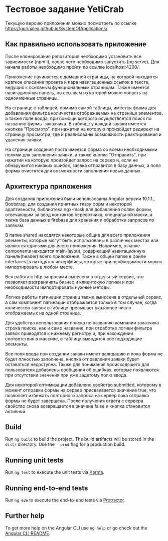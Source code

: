 # Тестовое задание YetiCrab

Текущую версию приложения можно посмотреть по ссылке https://gurinalex.github.io/SystemOfApplications/

## Как правильно использовать приложение

После клонирования репозитория необходимо установить все зависимости (npm i), после чего необходимо запустить (ng serve). Для начала работы необходимо пройти по ссылке localhost:4200/.

Приложение начинается с домашней страницы, на которой находится краткое описание проекта и пара навигационных ссылок в тексте, ведущих к основным функциональным страницам. Также имеется навигационная панель, по ссылкам из которой можно попасть на одноименные страницы.

На странице с таблицей, помимо самой таблицы, имеется форма для добавления фильтра количества отображаемых на странице элементов, а также поле воода, при помощи которого осуществяется поиск по названию фирмы-заказчика. В таблице у каждой заявки имеется кнопкка "Просмотр", при нажатии на которую произойдет редирект на страницу просмотра, где и реализованы возможности реактирования и удаления заявки. 

На странице создания поста имеется форма со всеми необходимыми полями для заполнения заявки, а также кнопка "Отправить", при нажатии на которую произойдет запрос на сервер и, если не обнаружится никаких ошибок, заявка отправится в базу данных, а поля формы очистятся для возможности заполнения новых данных.

## Архитектура приложения

Для создания приложения были использованы Angular версии 10.1.1., Bootstrap, для создания приятных глазу форм и некоторой адаптивности, библиотека ngx-mask для добавления полям формы, отвечающим за ввод контактов перевозчика, специальной маски, а также база данных в firebase для хранения и обработки запросов по заявкам.

В папке shared находятся некоторые общие для всего приложения элементы, которые могут быть использованы в различных местах или являются едиными для всего приложения. Например, в папке components находится main-layout, содержащий навигационную панель(header) всего приложения. Также в общей папке в файле interfaces.ts находятся интерфейсы, которые при необходимости можно импортировать в любом месте. 

Вся работа с http запросами вынесена в отдельный сервис, что позволяет разграничить бизнес и клиентскую логики и при необходимости импортировать нужные методы.

Логика работы пагинации страниц также вынесена в отдельный сервис, а сам компонент пагинации отображается только в том случае, когда количество заявок в таблице превышает указанное число отображаемых на одной странице. 

Для удобства использования поиска по названию компании заказчика строка поиска, как и само название, при отработке логики фильтра заявок приводятся к нижнему регистру и, при нахождении соответствия в массиве, в таблицу выводятся все подходящие элементы.

Все поля ввода при создании заявки имеют валидацию и пока форма не будет плностью заполнена, кнопка отправления заявки будет оставаться недоступна. Также для понимания происходящего для пользователя добавлены сообщения об ошибках, которые появляются при отсутствии значения при уже задетому полю ввода.

Для некоторой оптимизации добавлено свойство submitted, которому в момент отправки формы на сервер присваивается значение true, что позволяет избежать повторного запроса на сервер пока отправка формы не будет завершена. После получения ответа с сервера свойство снова возвращается в значене false и кнопка становится активной.

## Build

Run `ng build` to build the project. The build artifacts will be stored in the `dist/` directory. Use the `--prod` flag for a production build.

## Running unit tests

Run `ng test` to execute the unit tests via [Karma](https://karma-runner.github.io).

## Running end-to-end tests

Run `ng e2e` to execute the end-to-end tests via [Protractor](http://www.protractortest.org/).

## Further help

To get more help on the Angular CLI use `ng help` or go check out the [Angular CLI README](https://github.com/angular/angular-cli/blob/master/README.md).
